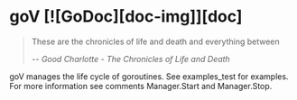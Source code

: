# goV [![GoDoc][doc-img]][doc]

> These are the chronicles of life and death and everything between
>
> -- <cite>Good Charlotte - The Chronicles of Life and Death</cite>

goV manages the life cycle of goroutines. See examples_test for examples. For more information see comments Manager.Start and Manager.Stop.
